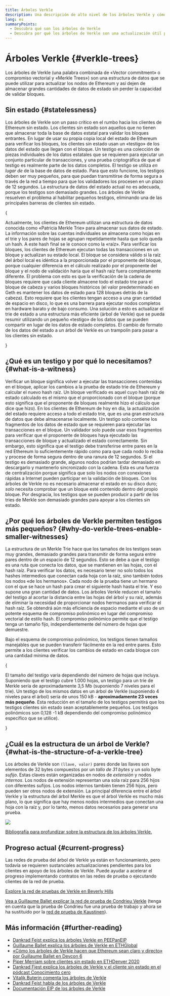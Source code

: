 ```yaml
---
title: Árboles Verkle
description: Una descripción de alto nivel de los árboles Verkle y cómo se utilizarán para actualizar Ethereum
lang: es
summaryPoints:
  - Descubra qué son los árboles de Verkle
  - Descubra por qué los árboles de Verkle son una actualización útil para Ethereum
---
```


# Árboles Verkle {#verkle-trees}

Los árboles de Verkle (una palabra combinada de «Vector commitment» o compromiso vectorial y «Merkle Trees») son una estructura de datos que se puede utilizar para actualizar los nodos de Ethereum y así dejen de almacenar grandes cantidades de datos de estado sin perder la capacidad de validar bloques.

## Sin estado {#statelessness}

Los árboles de Verkle son un paso crítico en el rumbo hacia los clientes de Ethereum sin estado. Los clientes sin estado son aquellos que no tienen que almacenar toda la base de datos estatal para validar los bloques entrantes. En lugar de usar su propia copia local del estado de Ethereum para verificar los bloques, los clientes sin estado usan un «testigo» de los datos del estado que llegan con el bloque. Un testigo es una colección de piezas individuales de los datos estatales que se requieren para ejecutar un conjunto particular de transacciones, y una prueba criptográfica de que el testigo es realmente parte de los datos completos. El testigo se utiliza _en lugar de_ de la base de datos de estado. Para que esto funcione, los testigos deben ser muy pequeños, para que puedan transmitirse de forma segura a través de la red a tiempo para que los validadores los procesen en un plazo de 12 segundos. La estructura de datos del estado actual no es adecuada, porque los testigos son demasiado grandes. Los árboles de Verkle resuelven el problema al habilitar pequeños testigos, eliminando una de las principales barreras de clientes sin estado.

{
<ExpandableCard title="¿Por qué queremos clientes sin estado?" eventCategory="/roadmap/verkle-trees" eventName="clicked why do we want stateless clients?">

Actualmente, los clientes de Ethereum utilizan una estructura de datos conocida como «Patricia Merkle Trie» para almacenar sus datos de estado. La información sobre las cuentas individuales se almacena como hojas en el trie y los pares de hojas se agrupan repetidamente hasta que solo queda un hash. A este hash final se le conoce como la «raíz». Para verificar los bloques, los clientes de Ethereum ejecutan todas las transacciones en un bloque y actualizan su estado local. El bloque se considera válido si la raíz del árbol local es idéntica a la proporcionada por el proponente del bloque, porque cualquier diferencia en el cálculo realizado por el proponente del bloque y el nodo de validación haría que el hash raíz fuera completamente diferente. El problema con esto es que la verificación de la cadena de bloques requiere que cada cliente almacene todo el estado trie para el bloque de cabeza y varios bloques históricos (el valor predeterminado en Geth es mantener los datos de estado para 128 bloques detrás de la cabeza). Esto requiere que los clientes tengan acceso a una gran cantidad de espacio en disco, lo que es una barrera para ejecutar nodos completos en hardware barato y de bajo consumo. Una solución a esto es actualizar el trie de estado a una estructura más eficiente (árbol de Verkle) que se pueda resumir utilizando un pequeño «testigo» de los datos que se pueden compartir en lugar de los datos de estado completos. El cambio de formato de los datos del estado a un árbol de Verkle es un trampolín para pasar a los clientes sin estado.

</ExpandableCard>
}

## ¿Qué es un testigo y por qué lo necesitamos? {#what-is-a-witness}

Verificar un bloque significa volver a ejecutar las transacciones contenidas en el bloque, aplicar los cambios a la prueba de estado trie de Ethereum y calcular el nuevo hash raíz. Un bloque verificado es aquel cuyo hash raíz de estado calculado es el mismo que el proporcionado con el bloque (porque esto significa que el proponente de bloques realmente hizo el cálculo que dice que hizo). En los clientes de Ethereum de hoy en día, la actualización del estado requiere acceso a todo el estado trie, que es una gran estructura de datos que debe almacenarse localmente. Un testigo solo contiene los fragmentos de los datos de estado que se requieren para ejecutar las transacciones en el bloque. Un validador solo puede usar esos fragmentos para verificar que el proponente de bloques haya ejecutado las transacciones de bloque y actualizado el estado correctamente. Sin embargo, esto significa que el testigo debe transferirse entre pares en la red Ethereum lo suficientemente rápido como para que cada nodo lo reciba y procese de forma segura dentro de una ranura de 12 segundos. Si el testigo es demasiado grande, algunos nodos podrían tardar demasiado en descargarlo y mantenerlo sincronizado con la cadena. Esta es una fuerza de centralización porque significa que solo los nodos con conexiones rápidas a Internet pueden participar en la validación de bloques. Con los árboles de Verkle no es necesario almacenar el estado en su disco duro; _solo_ necesita comprobar que un bloque esté contenido dentro del propio bloque. Por desgracia, los testigos que se pueden producir a partir de los tries de Merkle son demasiado grandes para apoyar a los clientes sin estado.

## ¿Por qué los árboles de Verkle permiten testigos más pequeños? {#why-do-verkle-trees-enable-smaller-witnesses}

La estructura de un Merkle Trie hace que los tamaños de los testigos sean muy grandes, demasiado grandes para transmitir de forma segura entre pares dentro de un espacio de 12 segundos. Esto se debe a que el testigo es una ruta que conecta los datos, que se mantienen en las hojas, con el hash raíz. Para verificar los datos, es necesario tener no solo todos los hashes intermedios que conectan cada hoja con la raíz, sino también todos los nodos «de los hermanos». Cada nodo de la prueba tiene un hermano con el que se hace un hash para crear el siguiente hash hasta el trie. Y eso supone una gran cantidad de datos. Los árboles Verkle reducen el tamaño del testigo al acortar la distancia entre las hojas del árbol y su raíz, además de eliminar la necesidad de proporcionar nodos hermanos para verificar el hash raíz. Se obtendrá aún más eficiencia de espacio mediante el uso de un potente esquema de compromiso polinómico en lugar del compromiso vectorial de estilo hash. El compromiso polinómico permite que el testigo tenga un tamaño fijo, independientemente del número de hojas que demuestre.

Bajo el esquema de compromiso polinómico, los testigos tienen tamaños manejables que se pueden transferir fácilmente en la red entre pares. Esto permite a los clientes verificar los cambios de estado en cada bloque con una cantidad mínima de datos.

{
<ExpandableCard title="¿Cuánto pueden reducir exactamente los árboles de Verkle el tamaño de los testigos?" eventCategory="/roadmap/verkle-trees" eventName="clicked exactly how much can Verkle trees reduce witness size?">

El tamaño del testigo varía dependiendo del número de hojas que incluya. Suponiendo que el testigo cubre 1.000 hojas, un testigo para un trie de Merkle sería de aproximadamente 3,5 Mb (suponiendo 7 niveles para el trie). Un testigo de los mismos datos en un árbol de Verkle (suponiendo 4 niveles para el árbol) sería de unos 150 kB - **aproximadamente 23 veces más pequeño**. Esta reducción en el tamaño de los testigos permitirá que los testigos clientes sin estado sean aceptablemente pequeños. Los testigos polinómicos son 0,128 -1 kB dependiendo del compromiso polinómico específico que se utilice).

</ExpandableCard>
}

## ¿Cuál es la estructura de un árbol de Verkle? {#what-is-the-structure-of-a-verkle-tree}

Los árboles de Verkle son `(llave, valor)` pares donde las llaves son elementos de 32 bytes compuestos por un _tallo de 31 bytes_ y un solo byte _sufijo_. Estas claves están organizadas en nodos de _extensión_ y nodos _internos_. Los nodos de extensión representan una sola raíz para 256 hijos con diferentes sufijos. Los nodos internos también tienen 256 hijos, pero pueden ser otros nodos de extensión. La principal diferencia entre el árbol Verkle y la estructura del árbol Merkle es que el árbol Verkle es mucho más plano, lo que significa que hay menos nodos intermedios que conectan una hoja con la raíz y, por lo tanto, menos datos necesarios para generar una prueba.

![](./verkle.png)

[Bibliografía para profundizar sobre la estructura de los árboles Verkle.](https://blog.ethereum.org/2021/12/02/verkle-tree-structure)

## Progreso actual {#current-progress}

Las redes de prueba del árbol de Verkle ya están en funcionamiento, pero todavía se requieren sustanciales actualizaciones pendientes para los clientes en apoyo de los árboles de Verkle. Puede ayudar a acelerar el progreso implementando contratos en las redes de prueba o ejecutando clientes de la red de prueba.

[Explore la red de pruebas de Verkle en Beverly Hills](https://beverlyhills.ethpandaops.io)

[Vea a Guillaume Ballet explicar la red de prueba de Condrieu Verkle](https://www.youtube.com/watch?v=cPLHFBeC0Vg) (tenga en cuenta que la prueba de Condrieu fue una prueba de trabajo y ahora se ha sustituido por la [red de prueba de Kaustinen](https://kaustinen.ethdevops.io)).

## Más información {#further-reading}

- [Dankrad Feist explica los árboles Verkle en PEEPanEIP](https://www.youtube.com/watch?v=RGJOQHzg3UQ)
- [Guillaume Ballet explica los árboles de Verkle en ETHGlobal](https://www.youtube.com/watch?v=f7bEtX3Z57o)
- [«Cómo los árboles de Verkle hacen que Ethereum sean claro y directo» por Guillaume Ballet en Devcon 6](https://www.youtube.com/watch?v=Q7rStTKwuYs)
- [Piper Merriam sobre clientes sin estado en ETHDenver 2020](https://www.youtube.com/watch?v=0yiZJNciIJ4)
- [Dankrad Fiest explica los árboles de Verkle y el cliente sin estado en el pódcast Conocimiento cero](https://zeroknowledge.fm/episode-202-stateless-ethereum-verkle-tries-with-dankrad-feist/)
- [Vitalik Buterin comenta los árboles de Verkle](https://vitalik.eth.limo/general/2021/06/18/verkle.html)
- [Dankrad Feist habla de los árboles de Verkle](https://dankradfeist.de/ethereum/2021/06/18/verkle-trie-for-eth1.html)
- [Documentación EIP de los árboles de Verkle](https://notes.ethereum.org/@vbuterin/verkle_tree_eip#Illustration)

